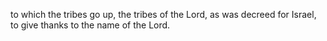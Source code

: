 to which the tribes go up, the tribes of the Lord, as was decreed for Israel, to give thanks to the name of the Lord.
